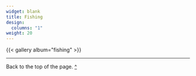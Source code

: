 ```yaml
---
widget: blank
title: Fishing
design:
  columns: "1"
weight: 20
---
```


{{< gallery album="fishing" >}}

---

Back to the top of the page. [^](#top)

